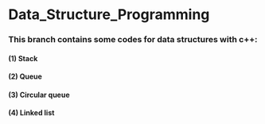 # Data_Structure_Programming 
### This branch contains some codes for data structures with c++:
#### (1) Stack
#### (2) Queue
#### (3) Circular queue
#### (4) Linked list

